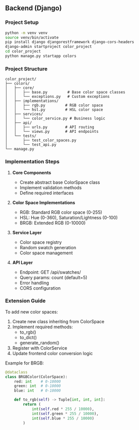 ## Backend (Django)

### Project Setup

```bash
python -m venv venv
source venv/bin/activate
pip install django djangorestframework django-cors-headers
django-admin startproject color_project
cd color_project
python manage.py startapp colors
```

### Project Structure

```
color_project/
├── colors/
│   ├── core/
│   │   ├── base.py         # Base color space classes
│   │   └── exceptions.py   # Custom exceptions
│   ├── implementations/
│   │   ├── rgb.py         # RGB color space
│   │   └── hsl.py         # HSL color space
│   ├── services/
│   │   └── color_service.py # Business logic
│   ├── api/
│   │   ├── urls.py        # API routing
│   │   └── views.py       # API endpoints
│   └── tests/
│       ├── test_color_spaces.py
│       └── test_api.py
└── manage.py
```

### Implementation Steps

1. **Core Components**

   - Create abstract base ColorSpace class
   - Implement validation methods
   - Define required interfaces

2. **Color Space Implementations**

   - RGB: Standard RGB color space (0-255)
   - HSL: Hue (0-360), Saturation/Lightness (0-100)
   - BRGB: Extended RGB (0-10000)

3. **Service Layer**

   - Color space registry
   - Random swatch generation
   - Color space management

4. **API Layer**
   - Endpoint: GET /api/swatches/
   - Query params: count (default=5)
   - Error handling
   - CORS configuration

### Extension Guide

To add new color spaces:

1. Create new class inheriting from ColorSpace
2. Implement required methods:
   - to_rgb()
   - to_dict()
   - generate_random()
3. Register with ColorService
4. Update frontend color conversion logic

Example for BRGB:

```python
@dataclass
class BRGBColor(ColorSpace):
    red: int    # 0-10000
    green: int  # 0-10000
    blue: int   # 0-10000

    def to_rgb(self) -> Tuple[int, int, int]:
        return (
            int(self.red * 255 / 10000),
            int(self.green * 255 / 10000),
            int(self.blue * 255 / 10000)
        )
```
